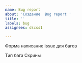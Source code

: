 ```yaml
---
name: Bug report
about: 'Создание  Bug report '
title: ''
labels: bug
assignees: dscss1

---
```


Форма написание issue для багов

Тип бага
Скрины
